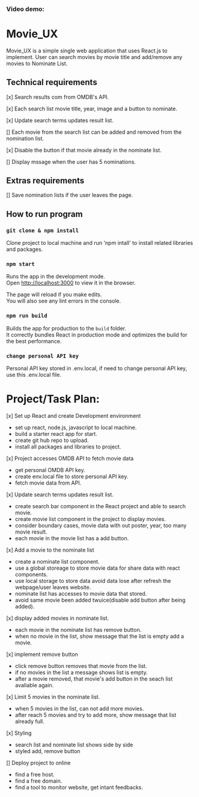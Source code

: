 ### Video demo:


# Movie_UX 

Movie_UX is a simple single web application that uses React.js to implement. 
User can search movies by movie title and add/remove any movies to Nominate List.

## Technical requirements

[x] Search results com from OMDB's API.

[x] Each search list movie title, year, image and a button to nominate.

[x] Update search terms updates result list.

[] Each movie from the search list can be added and removed from the nomination list.

[x] Disable the button if that movie already in the nominate list.

[] Display mssage when the user has 5 nominations.

## Extras requirements

[] Save nomination lists if the user leaves the page.

## How to run program

### `git clone & npm install`

Clone project to local machine and run 'npm intall' to install related libraries and packages.

### `npm start`

Runs the app in the development mode.\
Open [http://localhost:3000](http://localhost:3000) to view it in the browser.

The page will reload if you make edits.\
You will also see any lint errors in the console.

### `npm run build`

Builds the app for production to the `build` folder.\
It correctly bundles React in production mode and optimizes the build for the best performance.

### `change personal API key`

Personal API key stored in .env.local, if need to change personal API key, use this .env.local file.

# Project/Task Plan:

[x] Set up React and create Development environment
- set up react, node.js, javascript to local machine.
- build a starter react app for start.
- create git hub repo to upload.
- install all packages and libraries to project.

[x] Project accesses OMDB API to fetch movie data
- get personal OMDB API key.
- create env.local file to store personal API key.
- fetch movie data from API.

[x] Update search terms updates result list.
- create search bar component in the React project and able to search movie.
- create movie list component in the project to display movies.
- consider boundary cases, movie data with out poster, year, too many movie result.
- each movie in the movie list has a add button.

[x] Add a movie to the nominate list
- create a nominate list component.
- use a global storeage to store movie data for share data with react components.
- use local storage to store data avoid data lose after refresh the webpage/user leaves website.
- nominate list has accesses to movie data that stored.
- avoid same movie been added twuice(disable add button after being added).


[x] display added movies in nominate list.
- each movie in the nominate list has remove button.
- when no movie in the list, show message that the list is empty add a movie.

[x] implement remove button
- click remove button removes that movie from the list.
- if no movies in the list a message shows list is empty.
- after a movie removed, that movie's add button in the seach list avaliable again.

[x] Limit 5 movies in the nominate list.
- when 5 movies in the list, can not add more movies.
- after reach 5 movies and try to add more, show message that list already full.


[x] Styling 
- search list and nominate list shows side by side
- styled add, remove button

[] Deploy project to online
- find a free host.
- find a free domain.
- find a tool to monitor website, get intant feedbacks.
